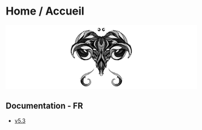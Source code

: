 # Home / Accueil

![toulousain79](.gitbook/assets/toulousain79_wiki.gif)

## Documentation - FR

* [v5.3](https://mysb.gitbook.io/doc/v/v5.3_fr/)


